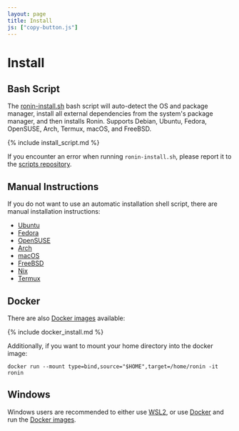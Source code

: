 ```yaml
---
layout: page
title: Install
js: ["copy-button.js"]
---
```


# Install

## Bash Script

The [ronin-install.sh] bash script will auto-detect the OS and package manager,
install all external dependencies from the system's package manager, and then
installs Ronin. Supports Debian, Ubuntu, Fedora, OpenSUSE, Arch, Termux, macOS, 
and FreeBSD.

{% include install_script.md %}

If you encounter an error when running `ronin-install.sh`, please report it to
the [scripts repository].

[scripts repository]: https://github.com/ronin-rb/scripts/issues/new

## Manual Instructions

If you do not want to use an automatic installation shell script, there are
manual installation instructions:

* [Ubuntu](ubuntu/)
* [Fedora](fedora/)
* [OpenSUSE](opensuse/)
* [Arch](arch/)
* [macOS](macos/)
* [FreeBSD](freebsd/)
* [Nix](nix/)
* [Termux](termux/)

## Docker

There are also [Docker images] available:

{% include docker_install.md %}

Additionally, if you want to mount your home directory into the docker image:

```shell
docker run --mount type=bind,source="$HOME",target=/home/ronin -it ronin
```

## Windows

Windows users are recommended to either use [WSL2], or use [Docker][Docker on
Windows] and run the [Docker images].

[ronin-install.sh]: https://github.com/ronin-rb/scripts/blob/main/ronin-install.sh
[Docker images]: https://hub.docker.com/r/roninrb/ronin
[WSL2]: https://learn.microsoft.com/en-us/windows/wsl/install
[Docker on Windows]: https://docs.docker.com/desktop/install/windows-install/
